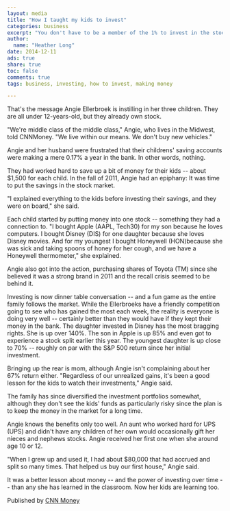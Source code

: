 ```yaml
---
layout: media
title: "How I taught my kids to invest"
categories: business
excerpt: "You don't have to be a member of the 1% to invest in the stock market -- or make money from it."
author: 
  name: "Heather Long"
date: 2014-12-11
ads: true
share: true
toc: false
comments: true
tags: business, investing, how to invest, making money 

---
```


That's the message Angie Ellerbroek is instilling in her three children. They are all under 12-years-old, but they already own stock.

"We're middle class of the middle class," Angie, who lives in the Midwest, told CNNMoney. "We live within our means. We don't buy new vehicles."

Angie and her husband were frustrated that their childrens' saving accounts were making a mere 0.17% a year in the bank. In other words, nothing.

They had worked hard to save up a bit of money for their kids -- about $1,500 for each child. In the fall of 2011, Angie had an epiphany: It was time to put the savings in the stock market.

"I explained everything to the kids before investing their savings, and they were on board," she said.

Each child started by putting money into one stock -- something they had a connection to.
"I bought Apple (AAPL, Tech30) for my son because he loves computers. I bought Disney (DIS) for one daughter because she loves Disney movies. And for my youngest I bought Honeywell (HON)because she was sick and taking spoons of honey for her cough, and we have a Honeywell thermometer," she explained.

Angie also got into the action, purchasing shares of Toyota (TM) since she believed it was a strong brand in 2011 and the recall crisis seemed to be behind it.

Investing is now dinner table conversation -- and a fun game as the entire family follows the market. While the Ellerbroeks have a friendly competition going to see who has gained the most each week, the reality is everyone is doing very well -- certainly better than they would have if they kept their money in the bank.
The daughter invested in Disney has the most bragging rights. She is up over 140%. The son in Apple is up 85% and even got to experience a stock split earlier this year. The youngest daughter is up close to 70% -- roughly on par with the S&P 500 return since her initial investment.

Bringing up the rear is mom, although Angie isn't complaining about her 67% return either.
"Regardless of our unrealized gains, it's been a good lesson for the kids to watch their investments," Angie said.

The family has since diversified the investment portfolios somewhat, although they don't see the kids' funds as particularly risky since the plan is to keep the money in the market for a long time.

Angie knows the benefits only too well. An aunt who worked hard for UPS (UPS) and didn't have any children of her own would occasionally gift her nieces and nephews stocks. Angie received her first one when she around age 10 or 12.

"When I grew up and used it, I had about $80,000 that had accrued and split so many times. That helped us buy our first house," Angie said.

It was a better lesson about money -- and the power of investing over time -- than any she has learned in the classroom. Now her kids are learning too.


Published by [CNN Money](http://money.cnn.com/2014/11/01/investing/teach-kids-to-invest/index.html)
